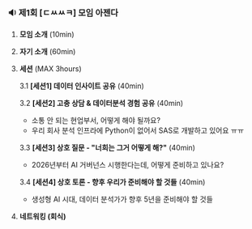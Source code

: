 ### 🔉 제1회 [ㄷㅆㅆㅋ] 모임 아젠다

1. **모임 소개** (10min)

2. **자기 소개** (60min)

3. **세션** (MAX 3hours)

   3.1 **[세션1] 데이터 인사이트 공유** (40min)

   3.2 **[세션2] 고충 상담 & 데이터분석 경험 공유** (40min)
   - 소통 안 되는 현업부서, 어떻게 해야 될까요?
   - 우리 회사 분석 인프라에 Python이 없어서 SAS로 개발하고 있어요 ㅠㅠ

   3.3 **[세션3] 상호 질문 - "너희는 그거 어떻게 해?"** (40min)
   - 2026년부터 AI 거버넌스 시행한다는데, 어떻게 준비하고 있나요?

   3.4 **[세션4] 상호 토론 - 향후 우리가 준비해야 할 것들** (40min)
   - 생성형 AI 시대, 데이터 분석가가 향후 5년을 준비해야 할 것들

4. **네트워킹 (회식)** 

